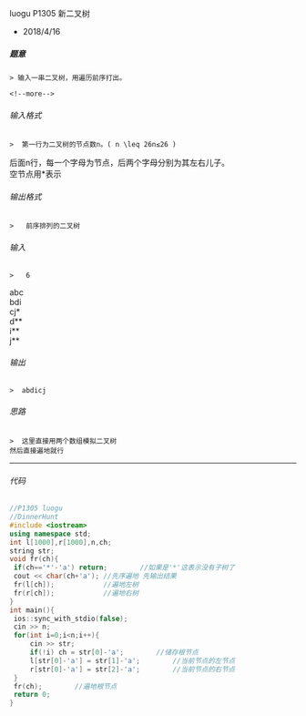 luogu P1305 新二叉树
* 2018/4/16

 ##### 题意  
    > 输入一串二叉树，用遍历前序打出。
    
    <!--more-->

 ###### 输入格式
    >  第一行为二叉树的节点数n。( n \leq 26n≤26 )  
后面n行，每一个字母为节点，后两个字母分别为其左右儿子。  
空节点用*表示

 ######  输出格式  
    >   前序排列的二叉树

 ######  输入  
    >   6  
abc  
bdi  
cj\*  
d\*\*  
i\*\*  
j\*\* 

 ######  输出
    >  abdicj

 ###### 思路  
    >  这里直接用两个数组模拟二叉树  
    然后直接遍地就行
---       
 ###### 代码
      
   ```cpp
   //P1305 luogu
//DinnerHunt
#include <iostream>
using namespace std;
int l[1000],r[1000],n,ch;
string str;
void fr(ch){
    if(ch=='*'-'a') return;        //如果是'*'这表示没有子树了
    cout << char(ch+'a'); //先序遍地 先输出结果
    fr(l[ch]);            //遍地左树
    fr(r[ch]);            //遍地右树
}
int main(){
    ios::sync_with_stdio(false);
    cin >> n;
    for(int i=0;i<n;i++){
        cin >> str;
        if(!i) ch = str[0]-'a';        //储存根节点
        l[str[0]-'a'] = str[1]-'a';        //当前节点的左节点
        r[str[0]-'a'] = str[2]-'a';        //当前节点的右节点
    }
    fr(ch);        //遍地根节点
    return 0;
}
 ```